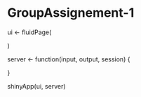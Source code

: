 # GroupAssignement-1
ui <- fluidPage(
  
)

server <- function(input, output, session) {
  
}

shinyApp(ui, server)
